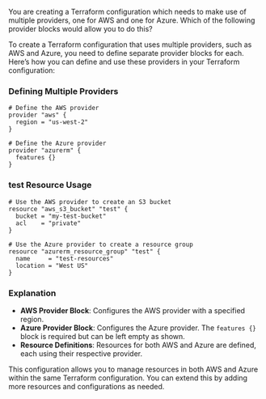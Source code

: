 You are creating a Terraform configuration which needs to make use of multiple providers, one for AWS and one for Azure.
Which of the following provider blocks would allow you to do this?

To create a Terraform configuration that uses multiple providers, such as AWS and Azure, you need to define separate provider blocks for each. Here’s how you can define and use these providers in your Terraform configuration:

### Defining Multiple Providers

```hcl
# Define the AWS provider
provider "aws" {
  region = "us-west-2"
}

# Define the Azure provider
provider "azurerm" {
  features {}
}
```

### test Resource Usage

```hcl
# Use the AWS provider to create an S3 bucket
resource "aws_s3_bucket" "test" {
  bucket = "my-test-bucket"
  acl    = "private"
}

# Use the Azure provider to create a resource group
resource "azurerm_resource_group" "test" {
  name     = "test-resources"
  location = "West US"
}
```

### Explanation
- **AWS Provider Block**: Configures the AWS provider with a specified region.
- **Azure Provider Block**: Configures the Azure provider. The `features {}` block is required but can be left empty as shown.
- **Resource Definitions**: Resources for both AWS and Azure are defined, each using their respective provider.

This configuration allows you to manage resources in both AWS and Azure within the same Terraform configuration. You can extend this by adding more resources and configurations as needed.